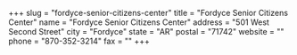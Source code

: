 +++
slug = "fordyce-senior-citizens-center"
title = "Fordyce Senior Citizens Center"
name = "Fordyce Senior Citizens Center"
address = "501 West Second Street"
city = "Fordyce"
state = "AR"
postal = "71742"
website = ""
phone = "870-352-3214"
fax = ""
+++
